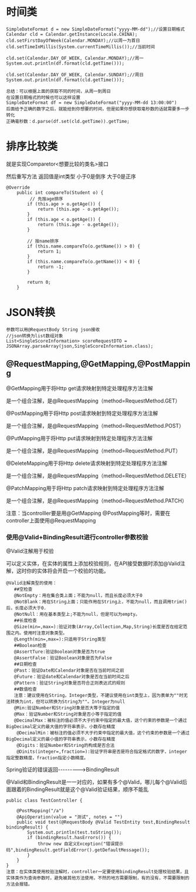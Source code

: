 # 时间类

```
SimpleDateFormat d = new SimpleDateFormat("yyyy-MM-dd");//设置日期格式
Calendar cld = Calendar.getInstance(Locale.CHINA);
cld.setFirstDayOfWeek(Calendar.MONDAY);//以周一为首日
cld.setTimeInMillis(System.currentTimeMillis());//当前时间

cld.set(Calendar.DAY_OF_WEEK, Calendar.MONDAY);//周一
System.out.println(df.format(cld.getTime()));

cld.set(Calendar.DAY_OF_WEEK, Calendar.SUNDAY);//周日
System.out.println(df.format(cld.getTime()));

总结：可以根据上面的获取不同的时间，从周一到周日
在设置日期格式的时候也可以这样设置
SimpleDateFormat df = new SimpleDateFormat("yyyy-MM-dd 13:00:00")
后面给予正确的数字之后，就能给到你想要的时间，但是如果你想获取毫秒数的话就需要多一步转化
正确毫秒数：d.parse(df.set(cld.getTime)).getTime;
```

# 排序比较类

就是实现Comparetor<想要比较的类名>接口

然后重写方法   返回值是int类型  小于0是倒序  大于0是正序

```
@Override
	public int compareTo(Student o) {
		 // 先按age排序
        if (this.age > o.getAge()) {
            return (this.age - o.getAge());
        }
        if (this.age < o.getAge()) {
            return (this.age - o.getAge());
        }
        
        // 按name排序
        if (this.name.compareTo(o.getName()) > 0) {
            return 1;
        }
        if (this.name.compareTo(o.getName()) < 0) {
            return -1;
        }
        
        return 0;
	}
```

# JSON转换

```
参数可以用@RequestBody String json接收
//json转换为list数组对象  
List<SingleScoreInformation> scoreRequestDTO =  JSONArray.parseArray(json,SingleScoreInformation.class);
```

## @RequestMapping,@GetMapping,@PostMapping

@GetMapping用于将Http get请求映射到特定处理程序方法注解

是一个组合注解，是@RequestMapping（method=RequestMethod.GET）

@PostMapping用于将Http post请求映射到特定处理程序方法注解

是一个组合注解，是@RequestMapping（method=RequestMethod.POST）

@PutMapping用于将Http put请求映射到特定处理程序方法注解

是一个组合注解，是@RequestMapping（method=RequestMethod.PUT）

@DeleteMapping用于将Http delete请求映射到特定处理程序方法注解

是一个组合注解，是@RequestMapping（method=RequestMethod.DELETE）

@PatchMapping用于将Http patch请求映射到特定处理程序方法注解

是一个组合注解，是@RequestMapping（method=RequestMethod.PATCH）

注意：当controlller要是用@GetMapping @PostMapping等时，需要在controller上面使用@RequestMapping

### 使用@Valid+BindingResult进行controller参数校验

@Valid注解用于校验

可以定义实体，在实体的属性上添加校验规则，在API接受数据时添加@Valid注解，这时你的实体将会开启一个校验的功能。

```
@Valid注解类型的使用：
   ##空检查
   @NotEmpty：用在集合类上面；不能为null，而且长度必须大于0
   @NotBlank：用在String上面；只能作用在String上，不能为null，而且调用trim()后，长度必须大于0.
   @NotNull：用在基本类型上;不能为null，但是可以为empty。
   ##长度检查
   @Size(min=,max=):验证对象(Array,Collection,Map,String)长度是否在给定范围之内。使用时注意对象类型。
   @Length(min=,max=):只适用于String类型
   ##Boolean检查
   @AssertTure:验证Boolean对象是否为true
   @AssertFalse：验证Boolean对象是否为False
   ##日期检查
   @Past：验证Date和Calendar对象是否在当前时间之前
   @Future：验证date和Calendar对象是否在当前时间之后
   @Pattern：验证String对象是否符合正则表达式的规则
   ##数值检查
   注意：建议使用在String，Integer类型，不建议使用在int类型上，因为表单为""时无法转换为int，但可以转换为String为""。Integer为null
   @Min:验证Number和String对象是否大等于指定的值
   @Max：验证Number和String对象是否小等于指定的值
   @DecimalMax：被标注的值必须不大于约束中指定的最大值，这个约束的参数是一个通过BigDecimal定义的最大值的字符串表示，小数存在精度
    @DecimalMin：被标注的值必须不大于约束中指定的最大值，这个约束的参数是一个通过BigDecimal定义的最小值的字符串表示，小数存在精度
    @Digits：验证Number和String的构成是否合法
    @Dinits(integer=,fraction=):验证字符串是否是符合指定格式的数字，integer指定整数精度，fraction指定小数精度。
```

Spring验证的错误返回--------->BindingResult

@Valid和BindingResult是一一对应的，如果有多个@Valid，哪儿每个@Valid后面跟着的BindingResult就是这个@Valid验证结果，顺序不能乱

```
public class TestController {
 
	@PostMapping("/a")
    @ApiOperation(value = "测试", notes = "")
	public void test(@RequestBody @Valid TestEntity test,BindingResult bindingResult) {
		System.out.println(test.toString());
		if (bindingResult.hasErrors()) {
			throw new 自定义Exception("错误提示码",bindingResult.getFieldError().getDefaultMessage());
		}
	}
}
注意：在实体类使用校验注解时，controller一定要使用bindingResult处理校验结果，且实体类作为查询参数时，避免被其他方法使用，不然的地方需要限制，有的没有，不需要限制的方法会报错。
```


